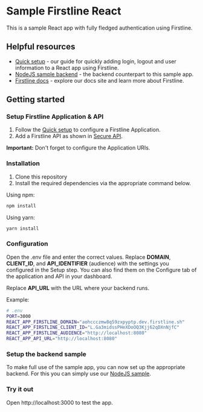 # Sample Firstline React

This is a sample React app with fully fledged authentication using Firstline.

## Helpful resources

- [Quick setup](https://docs.firstline.sh/quicksetup) - our guide for quickly adding login, logout and user information to a React app using Firstline.
- [NodeJS sample backend](https://github.com/firstline-idp/firstline-express-posts-api) - the backend counterpart to this sample app.
- [Firstline docs](https://docs.firstline.sh) - explore our docs site and learn more about Firstline.

## Getting started

### Setup Firstline Application & API
1. Follow the [Quick setup](https://docs.firstline.sh/quicksetup) to configure a Firstline Application.
2. Add a Firstline API as shown in [Secure API](https://docs.firstline.sh/secure-api).

**Important:** Don't forget to configure the Application URIs.

### Installation

1. Clone this repository
2. Install the required dependencies via the appropriate command below.

Using npm:

```sh
npm install
```

Using yarn:

```sh
yarn install
```

### Configuration

Open the .env file and enter the correct values. Replace **DOMAIN**, **CLIENT_ID**, and **API_IDENTIFIER** (audience) with the settings you configured in the Setup step. You can also find them on the Configure tab of the application and API in your dashboard.

Replace **API_URL** with the URL where your backend runs.

Example:
```sh
# .env
PORT=3000
REACT_APP_FIRSTLINE_DOMAIN="aohccczmw8q59zxpyptp.dev.firstline.sh"
REACT_APP_FIRSTLINE_CLIENT_ID="L.Ga3midssPHeXDoOQ3Kjj62qDXnNjfC"
REACT_APP_FIRSTLINE_AUDIENCE="http://localhost:8080"
REACT_APP_API_URL="http://localhost:8080"
```

### Setup the backend sample

To make full use of the sample app, you can now set up the appropriate backend. For this you can simply use our [NodeJS sample](https://github.com/firstline-idp/firstline-express-posts-api).

### Try it out

Open http://localhost:3000 to test the app.